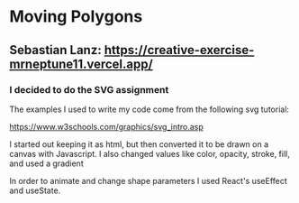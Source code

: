 # Moving Polygons

## Sebastian Lanz: https://creative-exercise-mrneptune11.vercel.app/

### I decided to do the SVG assignment

The examples I used to write my code come from the 
following svg tutorial:

https://www.w3schools.com/graphics/svg_intro.asp

I started out keeping it as html, but then converted
it to be drawn on a canvas with Javascript. I also
changed values like color, opacity, stroke, fill, 
and used a gradient

In order to animate and change shape parameters I 
used React's useEffect and useState.